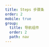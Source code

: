 ```yaml
---
title: Steps 步骤条
order: 2
mobile: true
group:
  title: 导航组件
  order: 2
  path: nav
---
```


<code src="../demo/Steps.jsx"></code>
<API src="../src/Steps.tsx"></API>
